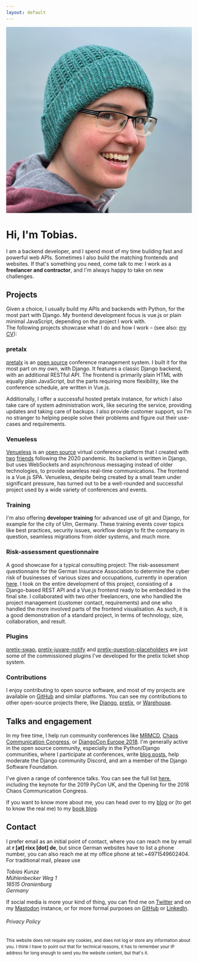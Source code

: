 ```yaml
---
layout: default
---
```


<img src="/images/2023-square.jpg" id="head">

# Hi, I'm Tobias.

I am a backend developer, and I spend most of my time building fast and powerful web APIs. Sometimes I also build the
matching frontends and websites. If that's something you need, come talk to me: I work as a **freelancer and
contractor**, and I'm always happy to take on new challenges.

## Projects

Given a choice, I usually build my APIs and backends with Python, for the most part with Django. My frontend development
focus is vue.js or plain minimal JavaScript, depending on the project I work with.<br>
The following projects showcase what I do and how I work – (see also: [my CV](/cv.pdf)):

### pretalx

[pretalx](https://pretalx.com) is an [open source](https://github.com/pretalx) conference management system. I built
  it for the most part on my own, with Django. It features a classic Django backend, with an additional RESTful API. The
  frontend is primarily plain HTML with equally plain JavaScript, but the parts requiring more flexibility, like the
  conference schedule, are written in Vue.js.
  
Additionally, I offer a successful hosted pretalx instance, for which I
  also take care of system administration work, like securing the service, providing updates and taking care of backups.
  I also provide customer support, so I'm no stranger to helping people solve their problems and figure out their
  use-cases and requirements.

### Venueless

[Venueless](https://venueless.org/en/) is an [open source](https://github.com/venueless/venueless/) virtual conference
platform that I created with [two](https://rash.codes/) [friends](https://raphaelmichel.de/) following the 2020
pandemic. Its backend is written in Django, but uses WebSockets and asynchronous messaging instead of older
technologies, to provide seamless real-time communications. The frontend is a Vue.js SPA. Venueless, despite being
created by a small team under significant pressure, has turned out to be a well-rounded and successful project used by a
wide variety of conferences and events.
  
### Training

I'm also offering **developer training** for advanced use of git and Django, for example for the city of Ulm, Germany.
These training events cover topics like best practices, security issues, workflow design to fit the company in question,
seamless migrations from older systems, and much more.


### Risk-assessment questionnaire

A good showcase for a typical consulting project: The risk-assessment questionnaire for the German Insurance Association
to determine the cyber risk of businesses of various sizes and occupations, currently in operation
[here](https://www.gdv.de/de/42860-42860). I took on the entire development of this project, consisting of a
Django-based REST API and a Vue.js frontend ready to be embedded in the final site. I collaborated with two other
freelancers, one who handled the project management (customer contact, requirements) and one who handled the more
involved parts of the frontend visualisation. As such, it is a good demonstration of a standard project, in terms of
technology, size, collaboration, and result.

### Plugins

[pretix-swap](https://github.com/rixx/pretix-swap), [pretix-juvare-notify](https://github.com/rixx/pretix-juvare-notify)
and [pretix-question-placeholders](https://github.com/rixx/pretix-question-placeholders) are just some of the
commissioned plugins I've developed for the pretix ticket shop system.

### Contributions

I enjoy contributing to open source software, and most of my projects are available on [GitHub](https://github.com/rixx)
and similar platforms. You can see my contributions to other open-source projects there, like
[Django](https://github.com/django/django/commits?author=rixx),
[pretix](https://github.com/pretix/pretix/commits?author=rixx), or
[Warehouse](https://github.com/pypa/warehouse/commits?author=rixx).

## Talks and engagement

In my free time, I help run community conferences like [MRMCD](https://mrmcd.net), [Chaos Communication
Congress](https://events.ccc.de), or [DjangoCon Europe 2018](https://2018.djangocon.eu/). I'm generally active in the
open source community, especially in the Python/Django communities, where I participate at conferences, write [blog
posts](https://rixx.de), help moderate the Django community Discord, and am a member of the Django Software Foundation.

I've given a range of conference talks. You can see the full list [here](https://rixx.de/talks/), including the keynote
for the 2019 PyCon UK, and the Opening for the 2018 Chaos Communication Congress.

If you want to know more about me, you can head over to my [blog](https://rixx.de) or (to get to know the real me) to my
[book blog](https://books.rixx.de).

## Contact

I prefer email as an initial point of contact, where you can reach me by email at **r [at] rixx [dot] de**, but since
German websites have to list a phone number, you can also reach me at my office phone at tel:+4971549602404. <br>For
traditional mail, please use

<address>
Tobias Kunze<br>
Mühlenbecker Weg 1<br>
16515 Oranienburg<br>
Germany<br>
</address>


If social media is more your kind of thing, you can find me on [Twitter](https://twitter.com/rixxtr) and on my
[Mastodon](https://chaos.social/@rixx) instance, or for more formal purposes on [GitHub](https://github.com/rixx) or
[LinkedIn](https://www.linkedin.com/in/tobias-kunze/).

###### Privacy Policy

<p class="noinitial" id="privacy"><small>This website does not require any cookies, and does not log or store any
information about you. I think I have to point out that for technical reasons, it has to remember your IP address for
long enough to send you the website content, but that's it. </small></p>
